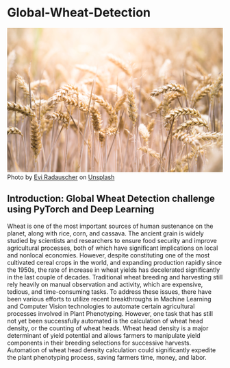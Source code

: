 # Global-Wheat-Detection

![wheat](/images/unsplash_wheat.jpg)
Photo by <a href="https://unsplash.com/@eviradauscher?utm_source=unsplash&utm_medium=referral&utm_content=creditCopyText">Evi Radauscher</a> on <a href="https://unsplash.com/s/photos/wheat?utm_source=unsplash&utm_medium=referral&utm_content=creditCopyText">Unsplash</a>
  
## Introduction: Global Wheat Detection challenge using PyTorch and Deep Learning

Wheat is one of the most important sources of human sustenance on the planet, along with rice, corn, and cassava. The ancient grain is widely studied by scientists and researchers to ensure food security and improve agricultural processes, both of which have significant implications on local and nonlocal economies. However, despite constituting one of the most cultivated cereal crops in the world, and expanding production rapidly since the 1950s, the rate of increase in wheat yields has decelerated significantly in the last couple of decades. Traditional wheat breeding and harvesting still rely heavily on manual observation and activity, which are expensive, tedious, and time-consuming tasks. To address these issues, there have been various efforts to utilize recent breakthroughs in Machine Learning and Computer Vision technologies to automate certain agricultural processes involved in Plant Phenotyping. However, one task that has still not yet been successfully automated is the calculation of wheat head density, or the counting of wheat heads. Wheat head density is a major determinant of yield potential and allows farmers to manipulate yield components in their breeding selections for successive harvests. Automation of wheat head density calculation could significantly expedite the plant phenotyping process, saving farmers time, money, and labor. 
